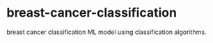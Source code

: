 # breast-cancer-classification
breast cancer classification ML model using classification algorithms.
